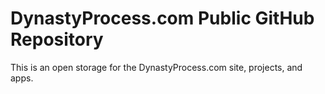 # DynastyProcess.com Public GitHub Repository

This is an open storage for the DynastyProcess.com site, projects, and apps. 
